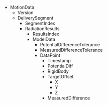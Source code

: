 * MotionData
  * Version
  * DeliverySegment
    * SegmentIndex
    * RadiationResults
      * ResultsIndex
      * ModelData
        * PotentialDifferenceTolerance
        * MeasuredDifferenceTolerance
        * DataPoint
          * Timestamp
          * PotentialDiff
          * RigidBody
          * TargetOffset
            * X
            * Y
            * Z
          * MeasuredDifference